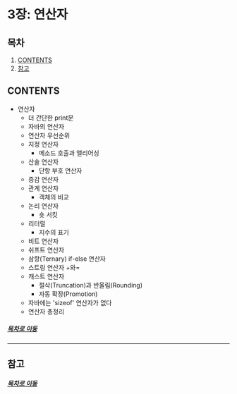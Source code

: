 3장: 연산자
=====
## 목차
1. [CONTENTS](#CONTENTS)
2. [참고](#참고)

## CONTENTS
* 연산자
	* 더 간단한 print문
	* 자바의 연산자
	* 연산자 우선순위
	* 지정 연산자
		* 메소드 호출과 앨리어싱
	* 산술 연산자
		* 단항 부호 연산자
	* 증감 연산자
	* 관계 연산자
		* 객체의 비교
	* 논리 연산자
		* 숏 서킷
	* 리터럴
		* 지수의 표기
	* 비트 연산자
	* 쉬프트 연산자
	* 삼항(Ternary) if-else 연산자
	* 스트링 연산자 +와=
	* 캐스트 연산자
		* 절삭(Truncation)과 반올림(Rounding)
		* 자동 확장(Promotion)
	* 자바에는 'sizeof' 연산자가 없다
	* 연산자 총정리

##### [목차로 이동](#목차)
- - -

## 참고

##### [목차로 이동](#목차)
